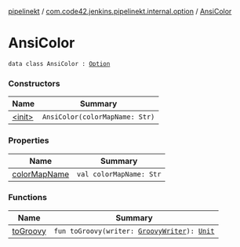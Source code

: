 [pipelinekt](../../index.md) / [com.code42.jenkins.pipelinekt.internal.option](../index.md) / [AnsiColor](./index.md)

# AnsiColor

`data class AnsiColor : `[`Option`](../../com.code42.jenkins.pipelinekt.core/-option.md)

### Constructors

| Name | Summary |
|---|---|
| [&lt;init&gt;](-init-.md) | `AnsiColor(colorMapName: Str)` |

### Properties

| Name | Summary |
|---|---|
| [colorMapName](color-map-name.md) | `val colorMapName: Str` |

### Functions

| Name | Summary |
|---|---|
| [toGroovy](to-groovy.md) | `fun toGroovy(writer: `[`GroovyWriter`](../../com.code42.jenkins.pipelinekt.core.writer/-groovy-writer/index.md)`): `[`Unit`](https://kotlinlang.org/api/latest/jvm/stdlib/kotlin/-unit/index.html) |
